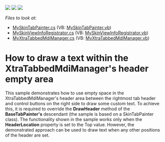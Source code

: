 <!-- default badges list -->
![](https://img.shields.io/endpoint?url=https://codecentral.devexpress.com/api/v1/VersionRange/128616760/10.1.6%2B)
[![](https://img.shields.io/badge/Open_in_DevExpress_Support_Center-FF7200?style=flat-square&logo=DevExpress&logoColor=white)](https://supportcenter.devexpress.com/ticket/details/E2566)
[![](https://img.shields.io/badge/📖_How_to_use_DevExpress_Examples-e9f6fc?style=flat-square)](https://docs.devexpress.com/GeneralInformation/403183)
<!-- default badges end -->
<!-- default file list -->
*Files to look at*:

* [MySkinTabPainter.cs](./CS/WindowsFormsApplication7/MySkinTabPainter.cs) (VB: [MySkinTabPainter.vb](./VB/WindowsFormsApplication7/MySkinTabPainter.vb))
* [MySkinViewInfoRegistrator.cs](./CS/WindowsFormsApplication7/MySkinViewInfoRegistrator.cs) (VB: [MySkinViewInfoRegistrator.vb](./VB/WindowsFormsApplication7/MySkinViewInfoRegistrator.vb))
* [MyXtraTabbedMdiManager.cs](./CS/WindowsFormsApplication7/MyXtraTabbedMdiManager.cs) (VB: [MyXtraTabbedMdiManager.vb](./VB/WindowsFormsApplication7/MyXtraTabbedMdiManager.vb))
<!-- default file list end -->
# How to draw a text within the XtraTabbedMdiManager's header empty area


<p>This sample demonstrates how to use empty space in the XtraTabbedMdiManager's header area between the rightmost tab header and control buttons on the right side to draw some custom text. To achieve this, it is required to override the <strong>DrawHeader</strong> method of the <strong>BaseTabPainter's</strong> descendant (the sample is based on a SkinTabPainter class). The functionality shown in the sample works only when the <strong>HeaderLocation</strong> property is set to the Top value. However, the demonstrated approach can be used to draw text when any other positions of the header are set.</p>

<br/>


